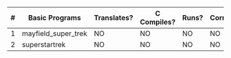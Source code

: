|  #  |   Basic Programs     | Translates? | C Compiles? | Runs? | Correct? |
|-----|----------------------|-------------|-------------|-------|----------|
|   1 | mayfield_super_trek  |      NO     |      NO     |   NO  |     NO   |
|   2 | superstartrek        |      NO     |      NO     |   NO  |     NO   |
